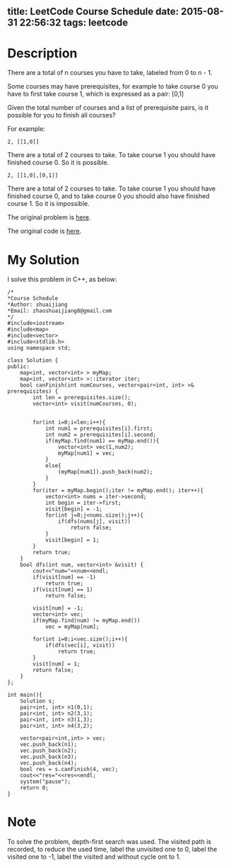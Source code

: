 title: LeetCode Course Schedule
date: 2015-08-31 22:56:32
tags: leetcode
---


# Description
There are a total of n courses you have to take, labeled from 0 to n - 1.

Some courses may have prerequisites, for example to take course 0 you have to first take course 1, which is expressed as a pair: [0,1]

Given the total number of courses and a list of prerequisite pairs, is it possible for you to finish all courses?

For example:

	2, [[1,0]]
There are a total of 2 courses to take. To take course 1 you should have finished course 0. So it is possible.

	2, [[1,0],[0,1]]
There are a total of 2 courses to take. To take course 1 you should have finished course 0, and to take course 0 you should also have finished course 1. So it is impossible.

The original problem is [here](https://leetcode.com/problems/course-schedule/ "Problem").

The original code is [here](https://github.com/shuaijiang/LeetCode/blob/master/CourseSchedule.cpp "Code").
<!--more-->

# My Solution
I solve this problem in C++, as below:
	
	/*
	*Course Schedule 
	*Author: shuaijiang
	*Email: zhaoshuaijiang8@gmail.com
	*/
	#include<iostream>
	#include<map>
	#include<vector>
	#include<stdlib.h>
	using namespace std;
	
	class Solution {
	public:
		map<int, vector<int> > myMap;
		map<int, vector<int> >::iterator iter;
	    bool canFinish(int numCourses, vector<pair<int, int> >& prerequisites) {
	        int len = prerequisites.size();
	    	vector<int> visit(numCourses, 0);   
	
			
			for(int i=0;i<len;i++){
	        	int num1 = prerequisites[i].first;
	        	int num2 = prerequisites[i].second;
	        	if(myMap.find(num1) == myMap.end()){
	        		vector<int> vec(1,num2);
	        		myMap[num1] = vec;
	        	}
	        	else{
	        		(myMap[num1]).push_back(num2);
	        	}
	        }
	        for(iter = myMap.begin();iter != myMap.end(); iter++){
	        	vector<int> nums = iter->second;
	        	int begin = iter->first;
	        	visit[begin] = -1;
				for(int j=0;j<nums.size();j++){
					if(dfs(nums[j], visit))
						return false;
				}
				visit[begin] = 1;
	        }
	        return true;
	    }
	    bool dfs(int num, vector<int> &visit) {
	    	cout<<"num="<<num<<endl;
	    	if(visit[num] == -1)
	    		return true;
	    	if(visit[num] == 1)
	    		return false;
	    		
	    	visit[num] = -1;
			vector<int> vec;
			if(myMap.find(num) != myMap.end()) 
				vec = myMap[num];
			
			for(int i=0;i<vec.size();i++){
				if(dfs(vec[i], visit))
					return true;
			}
			visit[num] = 1;
			return false;
	    }
	};
	
	int main(){
		Solution s;
		pair<int, int> n1(0,1);
		pair<int, int> n2(3,1);
		pair<int, int> n3(1,3);
		pair<int, int> n4(3,2);
		
		vector<pair<int,int> > vec;
		vec.push_back(n1);
		vec.push_back(n2);
		vec.push_back(n3);
		vec.push_back(n4);
		bool res = s.canFinish(4, vec);
		cout<<"res="<<res<<endl;
		system("pause");
		return 0;
	}

# Note
To solve the problem, depth-first search was used. The visited path is recorded, to reduce the used time, label the unvisited one to 0, label the visited one to -1, label the visited and without cycle ont to 1. 
